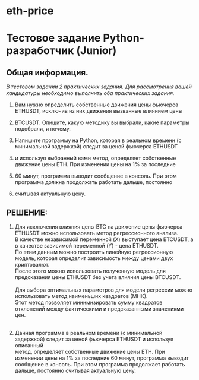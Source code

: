 # eth-price

# Тестовое задание Python-разработчик (Junior)  

## Общая информация.

*В тестовом задании 2 практических задания. 
Для рассмотрения вашей кандидатуры необходимо выполнить оба практических задания.* 


1. Вам нужно определить собственные движения цены фьючерса ETHUSDT, исключив из них движения вызванные влиянием цены 
2. BTCUSDT. Опишите, какую методику вы выбрали, какие параметры подобрали, и почему.

2. Напишите программу на Python, которая в реальном времени (с минимальной задержкой) следит за ценой фьючерса ETHUSDT 
3. и используя выбранный вами метод, определяет собственные движение цены ETH. При изменении цены на 1% за последние 
4. 60 минут, программа выводит сообщение в консоль. При этом программа должна продолжать работать дальше, постоянно 
5. считывая актуальную цену.

## РЕШЕНИЕ:

1. Для исключения влияния цены BTC на движение цены фьючерса ETHUSDT можно использовать метод регрессионного анализа.<br> 
В качестве независимой переменной (X) выступает цена BTCUSDT, а в качестве зависимой переменной (Y) - цена ETHUSDT. <br>
По этим данным можно построить линейную регрессионную модель, которая определит зависимость между ценами двух 
криптовалют. <br>
После этого можно использовать полученную модель для предсказания цены ETHUSDT без учета влияния цены BTCUSDT.<br><br>
Для выбора оптимальных параметров для модели регрессии можно использовать метод наименьших квадратов (МНК). <br> Этот метод 
позволяет минимизировать сумму квадратов отклонений между фактическими и предсказанными значениями цен.<br><br>

2. Данная программа в реальном времени (с минимальной задержкой) следит за ценой фьючерса ETHUSDT и используя описанный <br> 
метод, определяет собственные движение цены ETH. При изменении цены на 1% за последние 60 минут, программа выводит <br>
сообщение в консоль. При этом программа продолжает работать дальше, постоянно считывая актуальную цену.
